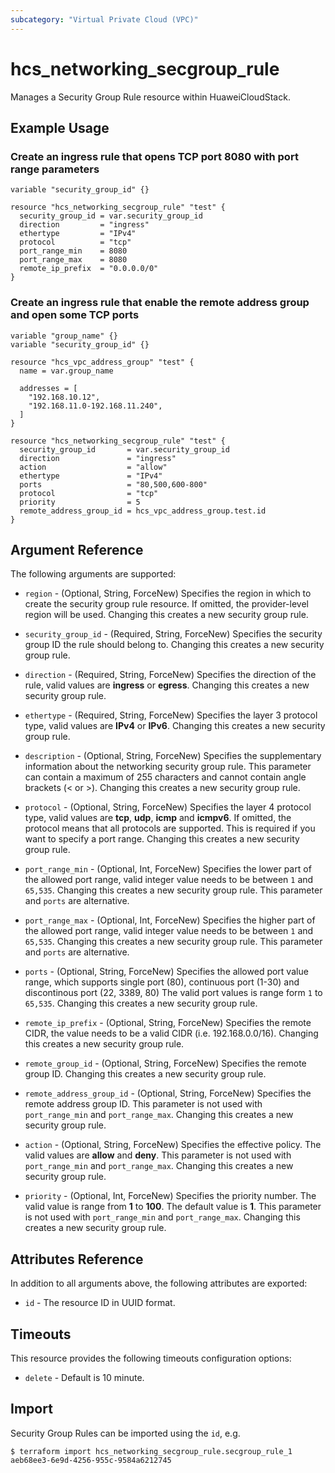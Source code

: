 ```yaml
---
subcategory: "Virtual Private Cloud (VPC)"
---
```


# hcs_networking_secgroup_rule

Manages a Security Group Rule resource within HuaweiCloudStack.

## Example Usage

### Create an ingress rule that opens TCP port 8080 with port range parameters

```hcl
variable "security_group_id" {}

resource "hcs_networking_secgroup_rule" "test" {
  security_group_id = var.security_group_id
  direction         = "ingress"
  ethertype         = "IPv4"
  protocol          = "tcp"
  port_range_min    = 8080
  port_range_max    = 8080
  remote_ip_prefix  = "0.0.0.0/0"
}
```

### Create an ingress rule that enable the remote address group and open some TCP ports

```hcl
variable "group_name" {}
variable "security_group_id" {}

resource "hcs_vpc_address_group" "test" {
  name = var.group_name

  addresses = [
    "192.168.10.12",
    "192.168.11.0-192.168.11.240",
  ]
}

resource "hcs_networking_secgroup_rule" "test" {
  security_group_id       = var.security_group_id
  direction               = "ingress"
  action                  = "allow"
  ethertype               = "IPv4"
  ports                   = "80,500,600-800"
  protocol                = "tcp"
  priority                = 5
  remote_address_group_id = hcs_vpc_address_group.test.id
}
```

## Argument Reference

The following arguments are supported:

* `region` - (Optional, String, ForceNew) Specifies the region in which to create the security group rule resource. If
  omitted, the provider-level region will be used. Changing this creates a new security group rule.

* `security_group_id` - (Required, String, ForceNew) Specifies the security group ID the rule should belong to. Changing
  this creates a new security group rule.

* `direction` - (Required, String, ForceNew) Specifies the direction of the rule, valid values are **ingress** or
  **egress**. Changing this creates a new security group rule.

* `ethertype` - (Required, String, ForceNew) Specifies the layer 3 protocol type, valid values are **IPv4** or **IPv6**.
  Changing this creates a new security group rule.

* `description` - (Optional, String, ForceNew) Specifies the supplementary information about the networking security
  group rule. This parameter can contain a maximum of 255 characters and cannot contain angle brackets (< or >).
  Changing this creates a new security group rule.

* `protocol` - (Optional, String, ForceNew) Specifies the layer 4 protocol type, valid values are **tcp**, **udp**,
  **icmp** and **icmpv6**. If omitted, the protocol means that all protocols are supported.
  This is required if you want to specify a port range. Changing this creates a new security group rule.

* `port_range_min` - (Optional, Int, ForceNew) Specifies the lower part of the allowed port range, valid integer value
  needs to be between `1` and `65,535`. Changing this creates a new security group rule.
  This parameter and `ports` are alternative.

* `port_range_max` - (Optional, Int, ForceNew) Specifies the higher part of the allowed port range, valid integer value
  needs to be between `1` and `65,535`. Changing this creates a new security group rule.
  This parameter and `ports` are alternative.

* `ports` - (Optional, String, ForceNew) Specifies the allowed port value range, which supports single port (80),
  continuous port (1-30) and discontinous port (22, 3389, 80) The valid port values is range form `1` to `65,535`.
  Changing this creates a new security group rule.

* `remote_ip_prefix` - (Optional, String, ForceNew) Specifies the remote CIDR, the value needs to be a valid CIDR (i.e.
  192.168.0.0/16). Changing this creates a new security group rule.

* `remote_group_id` - (Optional, String, ForceNew) Specifies the remote group ID. Changing this creates a new security
  group rule.

* `remote_address_group_id` - (Optional, String, ForceNew) Specifies the remote address group ID.
  This parameter is not used with `port_range_min` and `port_range_max`.
  Changing this creates a new security group rule.

* `action` - (Optional, String, ForceNew) Specifies the effective policy. The valid values are **allow** and **deny**.
  This parameter is not used with `port_range_min` and `port_range_max`.
  Changing this creates a new security group rule.

* `priority` - (Optional, Int, ForceNew) Specifies the priority number.
  The valid value is range from **1** to **100**. The default value is **1**.
  This parameter is not used with `port_range_min` and `port_range_max`.
  Changing this creates a new security group rule.

## Attributes Reference

In addition to all arguments above, the following attributes are exported:

* `id` - The resource ID in UUID format.

## Timeouts

This resource provides the following timeouts configuration options:

* `delete` - Default is 10 minute.

## Import

Security Group Rules can be imported using the `id`, e.g.

```
$ terraform import hcs_networking_secgroup_rule.secgroup_rule_1 aeb68ee3-6e9d-4256-955c-9584a6212745
```
